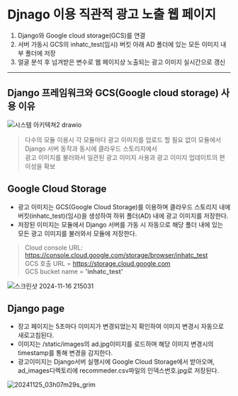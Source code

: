 # Djnago 이용 직관적 광고 노출 웹 페이지

1. Django와 Google cloud storage(GCS)를 연결
2. 서버 가동시 GCS의 inhatc_test(임시) 버킷 아래 AD 폴더에 있는 모든 이미지 내부 폴더에 저장
3. 얼굴 분석 후 넘겨받은 변수로 웹 페이지상 노출되는 광고 이미지 실시간으로 갱신

<hr>

## Django 프레임워크와 GCS(Google cloud storage) 사용 이유

![시스템 아키텍쳐2 drawio](https://github.com/user-attachments/assets/28bc40cc-b495-4bb4-84ec-bd550786ea16)

> 다수의 모듈 이용시 각 모듈마다 광고 이미지를 업로드 할 필요 없이 모듈에서 Django 서버 동작과 동시에 클라우드 스토리지에서   
> 광고 이미지를 불러와서 일관된 광고 이미지 사용과 광고 이미지 업데이트의 편이성을 확보

## Google Cloud Storage

- 광고 이미지는 GCS(Google Cloud Storage)를 이용하며 클라우드 스토리지 내에 버킷(inhatc_test)(임시)을 생성하여 하위 폴더(AD) 내에 광고 이미지를 저장한다.
- 저장된 이미지는 모듈에서 Django 서버를 가동 시 자동으로 해당 폴더 내에 있는 모든 광고 이미지를 불러와서 모듈에 저장한다.
> Cloud console URL: https://console.cloud.google.com/storage/browser/inhatc_test   
> GCS 호출 URL = https://storage.cloud.google.com   
> GCS bucket name = **'inhatc_test'**

![스크린샷 2024-11-16 215031](https://github.com/user-attachments/assets/ca7a7602-7a6d-42f3-94e9-06214bc62fb4)



## Django page

- 장고 페이지는 5초마다 이미지가 변경되었는지 확인하여 이미지 변경시 자동으로 새로고침된다. 
- 이미지는 /static/images의 ad.jpg이미지를 로드하며 해당 이미지 변경시의 timestamp를 통해 변경을 감지한다.
- 광고이미지는 Django서버 실행시에 Google Cloud Storage에서 받아오며, ad_images디렉토리에 recommeder.csv파일의 인덱스번호.jpg로 저장된다.

![20241125_03h07m29s_grim](https://github.com/user-attachments/assets/39a4d74a-e9a4-48d4-a069-ffda924cb5b5)
